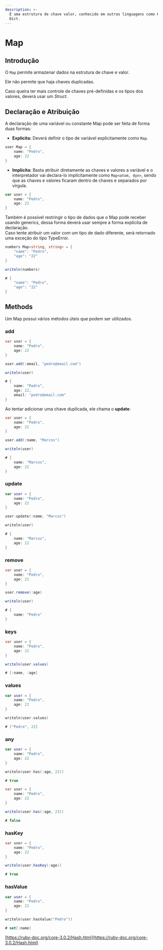 ```yaml
---
description: >-
  É uma estrutura de chave valor, conhecido em outras linguagens como Hash ou
  Dict.
---
```


# Map

## Introdução

O `Map` permite armazenar dados na estrutura de chave e valor.

Ele não permite que haja chaves duplicadas.

Caso queira ter mais controle de chaves pré-definidas e os tipos dos valores, deverá usar um _Struct_.

## Declaração e Atribuição

A declaração de uma variável ou constante Map pode ser feita de forma duas formas:

* **Explícita:** Deverá definir o tipo de variável explicitamente como `Map`.

```csharp
user Map = {
    name: "Pedro",
    age: 22
}
```

* **Implícita:** Basta atribuir diretamente as chaves e valores a variável e o interpretador vai declara-lo implicitamente como `Map<atom, dyn>`, sendo que as chaves e valores ficaram dentro de chaves e separados por vírgula.

```go
var user = {
    name: "Pedro",
    age: 22
}
```



Também é possível restringir o tipo de dados que o Map pode receber usando generics, dessa forma deverá usar sempre a forma explícita de declaração.\
Caso tente atribuir um valor com um tipo de dado diferente, será retornado uma exceção do tipo TypeError.

```csharp
numbers Map<string, string> = {
    "name": "Pedro",
    "age": "22"
}

writeln(numbers)

# {
    "name": "Pedro",
    "age": "22"
}
```

## Methods

Um Map possui vários métodos úteis que podem ser utilizados.

### add

```csharp
var user = {
    name: "Pedro",
    age: 22
}

user.add(:email, "pedro@email.com")

writeln(user)

# {
    name: "Pedro",
    age: 22,
    email: "pedro@email.com"
}
```

Ao tentar adicionar uma chave duplicada, ele chama o **update**:

```csharp
var user = {
    name: "Pedro",
    age: 22
}

user.add(:name, "Marcos")

writeln(user)

# {
    name: "Marcos",
    age: 22
}
```

### update

```kotlin
var user = {
    name: "Pedro",
    age: 22
}

user.update(:name, "Marcos")

writeln(user)

# {
    name: "Marcos",
    age: 22
}
```

### remove

```csharp
var user = {
    name: "Pedro",
    age: 22
}

user.remove(:age)

writeln(user)

# {
    name: "Pedro"
}
```

### keys

```csharp
var user = {
    name: "Pedro",
    age: 22
}

writeln(user.values)

# [:name, :age]
```

### values

```kotlin
var user = {
    name: "Pedro",
    age: 22
}

writeln(user.values)

# ["Pedro", 22]
```

### any

```kotlin
var user = {
    name: "Pedro",
    age: 22
}

writeln(user.has(:age, 22))

# true
```

```csharp
var user = {
    name: "Pedro",
    age: 22
}

writeln(user.has(:age, 23))

# false
```

### hasKey

```csharp
var user = {
    name: "Pedro",
    age: 22
}

writeln(user.hasKey(:age))

# true
```

### hasValue

```kotlin
var user = {
    name: "Pedro",
    age: 22
}

writeln(user.hasValue("Pedro"))

# set[:name]
```

[https://ruby-doc.org/core-3.0.2/Hash.html](https://ruby-doc.org/core-3.0.2/Hash.html)


